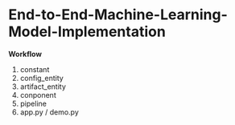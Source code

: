 # End-to-End-Machine-Learning-Model-Implementation
**Workflow**
1. constant
2. config_entity
3. artifact_entity
4. conponent
5. pipeline
6. app.py / demo.py
